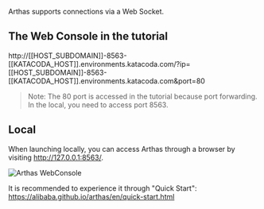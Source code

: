 

Arthas supports connections via a Web Socket.


## The Web Console in the tutorial

http://[[HOST_SUBDOMAIN]]-8563-[[KATACODA_HOST]].environments.katacoda.com/?ip=[[HOST_SUBDOMAIN]]-8563-[[KATACODA_HOST]].environments.katacoda.com&port=80

> Note: The 80 port is accessed in the tutorial because port forwarding. In the local, you need to access port 8563.

## Local


When launching locally, you can access Arthas through a browser by visiting http://127.0.0.1:8563/.

![Arthas WebConsole](/arthas/scenarios/arthas-advanced-en/assets/web-console.png)


It is recommended to experience it through "Quick Start": https://alibaba.github.io/arthas/en/quick-start.html